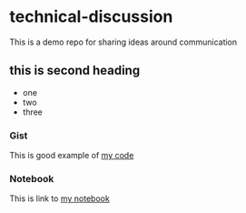 # technical-discussion
This is a demo repo for sharing ideas around communication


## this is second heading
* one
* two
* three

### Gist

This is good example of [my code](https://gist.github.com/menaveenrana/73093597643dad5a24de629992bc3f2c)

### Notebook

This is link to [my notebook](https://colab.research.google.com/drive/1CacN4qjjUHJKuDaVdL7eoOompXKxgwdH?usp=sharing)
